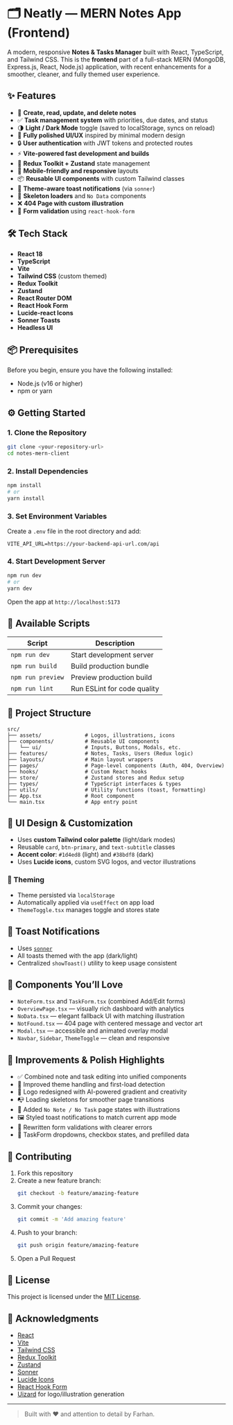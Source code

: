 # 🗂️ Neatly — MERN Notes App (Frontend)

A modern, responsive **Notes & Tasks Manager** built with React, TypeScript, and Tailwind CSS. This is the **frontend** part of a full-stack MERN (MongoDB, Express.js, React, Node.js) application, with recent enhancements for a smoother, cleaner, and fully themed user experience.

## ✨ Features

- 📝 **Create, read, update, and delete notes**
- ✅ **Task management system** with priorities, due dates, and status
- 🌗 **Light / Dark Mode** toggle (saved to localStorage, syncs on reload)
- 🎨 **Fully polished UI/UX** inspired by minimal modern design
- 🔒 **User authentication** with JWT tokens and protected routes
- ⚡ **Vite-powered fast development and builds**
- 🧠 **Redux Toolkit + Zustand** state management
- 📱 **Mobile-friendly and responsive** layouts
- 📦 **Reusable UI components** with custom Tailwind classes
- 🔔 **Theme-aware toast notifications** (via `sonner`)
- 💬 **Skeleton loaders** and `No Data` components
- ❌ **404 Page with custom illustration**
- 🧾 **Form validation** using `react-hook-form`

## 🛠️ Tech Stack

- **React 18**
- **TypeScript**
- **Vite**
- **Tailwind CSS** (custom themed)
- **Redux Toolkit**
- **Zustand**
- **React Router DOM**
- **React Hook Form**
- **Lucide-react Icons**
- **Sonner Toasts**
- **Headless UI**

## 📦 Prerequisites

Before you begin, ensure you have the following installed:

- Node.js (v16 or higher)
- npm or yarn

## ⚙️ Getting Started

### 1. Clone the Repository
```bash
git clone <your-repository-url>
cd notes-mern-client
```

### 2. Install Dependencies
```bash
npm install
# or
yarn install
```

### 3. Set Environment Variables
Create a `.env` file in the root directory and add:

```env
VITE_API_URL=https://your-backend-api-url.com/api
```

### 4. Start Development Server
```bash
npm run dev
# or
yarn dev
```

Open the app at `http://localhost:5173`

## 🔄 Available Scripts

| Script            | Description                    |
|-------------------|--------------------------------|
| `npm run dev`     | Start development server       |
| `npm run build`   | Build production bundle        |
| `npm run preview` | Preview production build       |
| `npm run lint`    | Run ESLint for code quality    |

## 🧱 Project Structure

```
src/
├── assets/              # Logos, illustrations, icons
├── components/          # Reusable UI components
│   └── ui/              # Inputs, Buttons, Modals, etc.
├── features/            # Notes, Tasks, Users (Redux logic)
├── layouts/             # Main layout wrappers
├── pages/               # Page-level components (Auth, 404, Overview)
├── hooks/               # Custom React hooks
├── store/               # Zustand stores and Redux setup
├── types/               # TypeScript interfaces & types
├── utils/               # Utility functions (toast, formatting)
├── App.tsx              # Root component
└── main.tsx             # App entry point
```

## 🎨 UI Design & Customization

- Uses **custom Tailwind color palette** (light/dark modes)
- Reusable `card`, `btn-primary`, and `text-subtitle` classes
- **Accent color**: `#1d4ed8` (light) and `#38bdf8` (dark)
- Uses **Lucide icons**, custom SVG logos, and vector illustrations

### 🧁 Theming

- Theme persisted via `localStorage`
- Automatically applied via `useEffect` on app load
- `ThemeToggle.tsx` manages toggle and stores state

## 🔔 Toast Notifications

- Uses [`sonner`](https://sonner.emilkowal.ski/)
- All toasts themed with the app (dark/light)
- Centralized `showToast()` utility to keep usage consistent

## 🧩 Components You’ll Love

- `NoteForm.tsx` and `TaskForm.tsx` (combined Add/Edit forms)
- `OverviewPage.tsx` — visually rich dashboard with analytics
- `NoData.tsx` — elegant fallback UI with matching illustration
- `NotFound.tsx` — 404 page with centered message and vector art
- `Modal.tsx` — accessible and animated overlay modal
- `Navbar`, `Sidebar`, `ThemeToggle` — clean and responsive

## 🧪 Improvements & Polish Highlights

- ✅ Combined note and task editing into unified components
- 🧠 Improved theme handling and first-load detection
- 🌈 Logo redesigned with AI-powered gradient and creativity
- 📭 Loading skeletons for smoother page transitions
- 🎯 Added `No Note / No Task` page states with illustrations
- 🖼️ Styled toast notifications to match current app mode
- 🧾 Rewritten form validations with clearer errors
- 🔁 TaskForm dropdowns, checkbox states, and prefilled data

## 🤝 Contributing

1. Fork this repository
2. Create a new feature branch:
   ```bash
   git checkout -b feature/amazing-feature
   ```
3. Commit your changes:
   ```bash
   git commit -m 'Add amazing feature'
   ```
4. Push to your branch:
   ```bash
   git push origin feature/amazing-feature
   ```
5. Open a Pull Request

## 📄 License

This project is licensed under the [MIT License](./LICENSE).

## 🙏 Acknowledgments

- [React](https://reactjs.org/)
- [Vite](https://vitejs.dev/)
- [Tailwind CSS](https://tailwindcss.com/)
- [Redux Toolkit](https://redux-toolkit.js.org/)
- [Zustand](https://github.com/pmndrs/zustand)
- [Sonner](https://sonner.emilkowal.ski/)
- [Lucide Icons](https://lucide.dev/)
- [React Hook Form](https://react-hook-form.com/)
- [Uizard](https://uizard.io/) for logo/illustration generation

---

> Built with ❤️ and attention to detail by Farhan.

